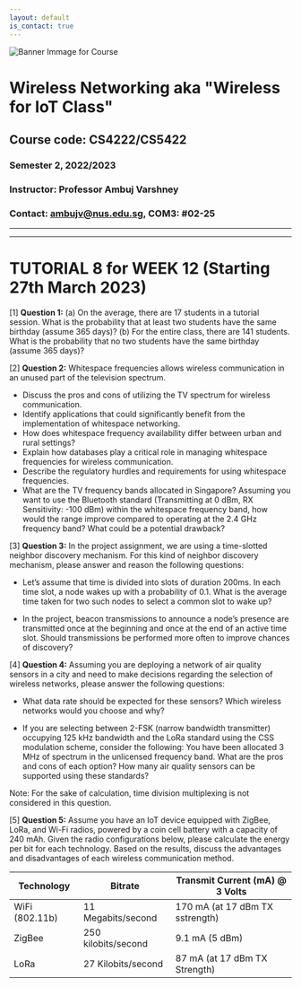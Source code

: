 ```yaml
---
layout: default
is_contact: true
---
```


![Banner Immage for Course](cs4222_banner.png)  

# Wireless Networking aka "Wireless for IoT Class"
## Course code: CS4222/CS5422  
### Semester 2, 2022/2023
### Instructor: Professor Ambuj Varshney
### Contact: [ambujv@nus.edu.sg](mailto:ambujv@nus.edu.sg), COM3: #02-25     

----
****

# TUTORIAL 8 for WEEK 12 (Starting 27th March 2023)


[1] **Question 1:**  (a)	On the average, there are 17 students in a tutorial session. What is the probability that at least two students have the same birthday (assume 365 days)? 
(b)	For the entire class, there are 141 students. What is the probability that no two students have the same birthday (assume 365 days)?

[2] **Question 2:** Whitespace frequencies allows wireless communication in an unused part of the television spectrum. 

* Discuss the pros and cons of utilizing the TV spectrum for wireless communication.
* Identify applications that could significantly benefit from the implementation of whitespace networking.
* How does whitespace frequency availability differ between urban and rural settings?
* Explain how databases play a critical role in managing whitespace frequencies for wireless communication.
* Describe the regulatory hurdles and requirements for using whitespace frequencies.
* What are the TV frequency bands allocated in Singapore? Assuming you want to use the Bluetooth standard (Transmitting at 0 dBm, RX Sensitivity: -100 dBm) within the whitespace frequency band, how would the range improve compared to operating at the 2.4 GHz frequency band? What could be a potential drawback?

[3] **Question 3:** In the project assignment, we are using a time-slotted neighbor discovery mechanism. For this kind of neighbor discovery mechanism, please answer and reason the following questions:

* Let’s assume that time is divided into slots of duration 200ms. In each time slot, a node wakes up with a probability of 0.1. What is the average time taken for two such nodes to select a common slot to wake up?

* In the project, beacon transmissions to announce a node’s presence are transmitted once at the beginning and once at the end of an active time slot. Should transmissions be performed more often to improve chances of discovery?

[4] **Question 4:** Assuming you are deploying a network of air quality sensors in a city and need to make decisions regarding the selection of wireless networks, please answer the following questions:

* What data rate should be expected for these sensors? Which wireless networks would you choose and why?

* If you are selecting between 2-FSK (narrow bandwidth transmitter) occupying 125 kHz bandwidth and the LoRa standard using the CSS modulation scheme, consider the following: You have been allocated 3 MHz of spectrum in the unlicensed frequency band. What are the pros and cons of each option? How many air quality sensors can be supported using these standards?

Note: For the sake of calculation, time division multiplexing is not considered in this question.

[5] **Question 5:** Assume you have an IoT device equipped with ZigBee, LoRa, and Wi-Fi radios, powered by a coin cell battery with a capacity of 240 mAh. Given the radio configurations below, please calculate the energy per bit for each technology. Based on the results, discuss the advantages and disadvantages of each wireless communication method.


| Technology | Bitrate | Transmit Current (mA) @ 3 Volts |
|-------|--------|--------|
| WiFi (802.11b) | 11 Megabits/second| 170 mA (at 17 dBm TX sstrength)|
| ZigBee |250 kilobits/second| 9.1 mA (5 dBm)|
| LoRa| 27 Kilobits/second | 87 mA (at 17 dBm TX Strength)|




















